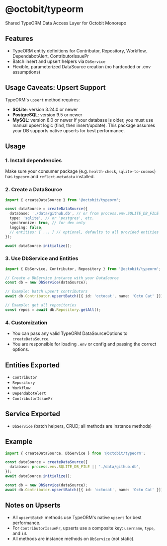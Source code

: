 # @octobit/typeorm

Shared TypeORM Data Access Layer for Octobit Monorepo

## Features
- TypeORM entity definitions for Contributor, Repository, Workflow, DependabotAlert, ContributorIssuePr
- Batch insert and upsert helpers via `DbService`
- Flexible, parameterized DataSource creation (no hardcoded or .env assumptions)

## Usage Caveats: Upsert Support
TypeORM's `upsert` method requires:
  - **SQLite**: version 3.24.0 or newer
  - **PostgreSQL**: version 9.5 or newer
  - **MySQL**: version 8.0 or newer
If your database is older, you must use manual upsert logic (find, then insert/update).
This package assumes your DB supports native upserts for best performance.

## Usage

### 1. Install dependencies
Make sure your consumer package (e.g. `health-check`, `sqlite-to-cosmos`) has `typeorm` and `reflect-metadata` installed.

### 2. Create a DataSource
```ts
import { createDataSource } from '@octobit/typeorm';

const dataSource = createDataSource({
  database: './data/github.db', // or from process.env.SQLITE_DB_FILE
  type: 'sqlite', // or 'postgres', etc.
  synchronize: true, // for dev only
  logging: false,
  // entities: [ ... ] // optional, defaults to all provided entities
});

await dataSource.initialize();
```

### 3. Use DbService and Entities
```ts
import { DbService, Contributor, Repository } from '@octobit/typeorm';

// Create a DbService instance with your DataSource
const db = new DbService(dataSource);

// Example: batch upsert contributors
await db.Contributor.upsertBatch([{ id: 'octocat', name: 'Octo Cat' }]);

// Example: get all repositories
const repos = await db.Repository.getAll();
```

### 4. Customization
- You can pass any valid TypeORM DataSourceOptions to `createDataSource`.
- You are responsible for loading `.env` or config and passing the correct options.

## Entities Exported
- `Contributor`
- `Repository`
- `Workflow`
- `DependabotAlert`
- `ContributorIssuePr`

## Service Exported
- `DbService` (batch helpers, CRUD; all methods are instance methods)

## Example
```ts
import { createDataSource, DbService } from '@octobit/typeorm';

const dataSource = createDataSource({
  database: process.env.SQLITE_DB_FILE || './data/github.db',
});
await dataSource.initialize();

const db = new DbService(dataSource);
await db.Contributor.upsertBatch([{ id: 'octocat', name: 'Octo Cat' }]);
```
## Notes on Upserts

- All `upsertBatch` methods use TypeORM's native `upsert` for best performance.
- For `ContributorIssuePr`, upserts use a composite key: `username`, `type`, and `id`.
- All methods are instance methods on `DbService` (not static).

